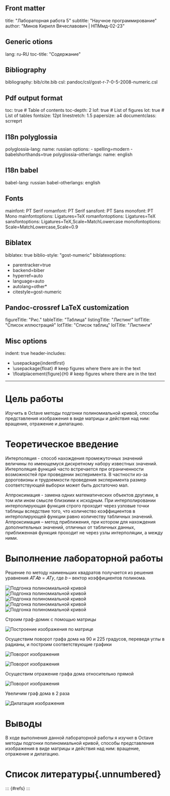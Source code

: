 
## Front matter
title: "Лабораторная работа 5"
subtitle: "Научное программирование"
author: "Минов Кирилл Вячеславович | НПМмд-02-23"

## Generic otions
lang: ru-RU
toc-title: "Содержание"

## Bibliography
bibliography: bib/cite.bib
csl: pandoc/csl/gost-r-7-0-5-2008-numeric.csl

## Pdf output format
toc: true # Table of contents
toc-depth: 2
lof: true # List of figures
lot: true # List of tables
fontsize: 12pt
linestretch: 1.5
papersize: a4
documentclass: scrreprt
## I18n polyglossia
polyglossia-lang:
  name: russian
  options:
	- spelling=modern
	- babelshorthands=true
polyglossia-otherlangs:
  name: english
## I18n babel
babel-lang: russian
babel-otherlangs: english
## Fonts
mainfont: PT Serif
romanfont: PT Serif
sansfont: PT Sans
monofont: PT Mono
mainfontoptions: Ligatures=TeX
romanfontoptions: Ligatures=TeX
sansfontoptions: Ligatures=TeX,Scale=MatchLowercase
monofontoptions: Scale=MatchLowercase,Scale=0.9
## Biblatex
biblatex: true
biblio-style: "gost-numeric"
biblatexoptions:
  - parentracker=true
  - backend=biber
  - hyperref=auto
  - language=auto
  - autolang=other*
  - citestyle=gost-numeric
## Pandoc-crossref LaTeX customization
figureTitle: "Рис."
tableTitle: "Таблица"
listingTitle: "Листинг"
lofTitle: "Список иллюстраций"
lotTitle: "Список таблиц"
lolTitle: "Листинги"
## Misc options
indent: true
header-includes:
  - \usepackage{indentfirst}
  - \usepackage{float} # keep figures where there are in the text
  - \floatplacement{figure}{H} # keep figures where there are in the text
---

# Цель работы

Изучить в Octave методы подгонки полиномиальной кривой, способы представления изображения в виде матрицы и действия над ним: вращение, отражение и дилатацию.

# Теоретическое введение

Интерполяция - способ нахождения промежуточных значений величины по имеющемуся дискретному набору известных значений. Интерполяция функций часто встречается при ограниченности возможностей при проведении эксперимента. В частности из-за дороговизны и трудоемкости проведения эксперимента размер соответствующей выборки может быть достаточно мал.

Аппроксимация - замена одних математических объектов другими, в том или ином смысле близкими к исходным. При интерполировании интерполирующая функция строго проходит через узловые точки таблицы вследствие того, что количество коэффициентов в интерполирующей функции равно количеству табличных значений. Аппроксимация – метод приближения, при котором для нахождения дополнительных значений, отличных от табличных данных, приближенная функция проходит не через узлы интерполяции, а между ними.

# Выполнение лабораторной работы

Решение по методу наименьших квадратов получается из решения уравнения 𝐴𝑇𝐴𝑏 = 𝐴𝑇𝑦, где 𝑏 – вектор коэффициентов полинома. 

![Подгонка полиномиальной кривой](images/МатрицаD.PNG)
![Подгонка полиномиальной кривой](images/НаименьшиеКвадраты.PNG)
![Подгонка полиномиальной кривой](images/ПроцессПодгонки.PNG)
![Подгонка полиномиальной кривой](images/Ones.PNG)
![Подгонка полиномиальной кривой](images/парабола.PNG)

Строим граф-домик с помощью матрицы

![Построение изображения по матрице](images/МатричныеПреобразования.PNG)

Осуществим поворот графа дома на 90 и 225 градусов, переведя углы в радианы, и построим соответствующие графики 

![Поворот изображения](images/theta1.PNG)

![Поворот изображения](images/theta2.PNG)

Осуществим отражение графа дома относительно прямой 

![Поворот изображения](images/Отражение.PNG)

Увеличим граф дома в 2 раза


![Дилатация изображения](images/Дилатация.PNG)

# Выводы

В ходе выполнения данной лабораторной работы я изучил в Octave методы подгонки полиномиальной кривой, способы представления изображения в виде матрицы и действия над ним: вращение, отражение и дилатацию.

# Список литературы{.unnumbered}

::: {#refs}
:::

